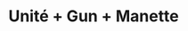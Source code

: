 ---
title: Unité + Gun + Manette
published: 2004-06-24T22:19:58.000Z
legacy_url: http://www.emunova.net/galeries/dreamcast.htm#media-12
---
